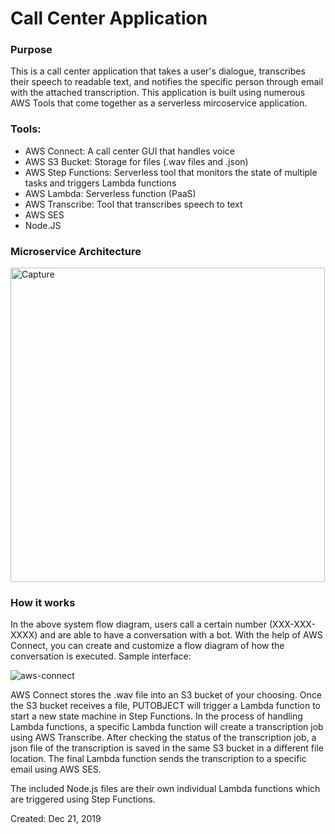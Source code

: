 # Call Center Application

### Purpose
This is a call center application that takes a user's dialogue, transcribes their speech to readable text, and notifies the specific person through email with the attached transcription. This application is built using numerous AWS Tools that come together as a serverless mircoservice application. 

### Tools:
* AWS Connect: A call center GUI that handles voice
* AWS S3 Bucket: Storage for files (.wav files and .json)
* AWS Step Functions: Serverless tool that monitors the state of multiple tasks and triggers Lambda functions
* AWS Lambda: Serverless function (PaaS)
* AWS Transcribe: Tool that transcribes speech to text
* AWS SES
* Node.JS


### Microservice Architecture

<img width="503" alt="Capture" src="https://user-images.githubusercontent.com/43100685/72110997-8eb16700-3307-11ea-80ba-c4e363dc8374.PNG">

### How it works
In the above system flow diagram, users call a certain number (XXX-XXX-XXXX) and are able to have a conversation with a bot. With the help of AWS Connect, you can create and customize a flow diagram of how the conversation is executed. Sample interface:

![aws-connect](https://user-images.githubusercontent.com/43100685/72226349-2c9e6f00-355e-11ea-9aac-19a0660e7778.png)

AWS Connect stores the .wav file into an S3 bucket of your choosing. Once the S3 bucket receives a file, PUTOBJECT will trigger a Lambda function to start a new state machine in Step Functions. In the process of handling Lambda functions, a specific Lambda function will create a transcription job using AWS Transcribe. After checking the status of the transcription job, a json file of the transcription is saved in the same S3 bucket in a different file location. The final Lambda function sends the transcription to a specific email using AWS SES.

The included Node.js files are their own individual Lambda functions which are triggered using Step Functions. 

Created: Dec 21, 2019
